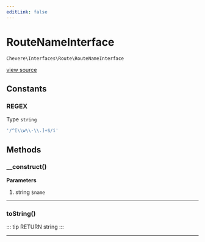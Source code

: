 ```yaml
---
editLink: false
---
```


# RouteNameInterface

`Chevere\Interfaces\Route\RouteNameInterface`

[view source](https://github.com/chevere/chevere/blob/master/interfaces/Route/RouteNameInterface.php)

## Constants

### REGEX

Type `string`

```php
'/^[\\w\\-\\.]+$/i'
```

## Methods

### __construct()

**Parameters**

1. string `$name`

---

### toString()

::: tip RETURN
string
:::

---
